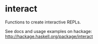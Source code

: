 # interact

Functions to create interactive REPLs.

See docs and usage examples on hackage: http://hackage.haskell.org/package/interact
